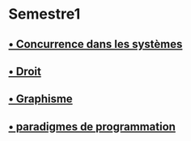 # Semestre1

## [• Concurrence dans les systèmes](master/concurrence-donnees.md)


## [• Droit](master/droit.md)


## [• Graphisme](master/graphisme.md)


##  [• paradigmes de programmation](master/paradigmes.md)




